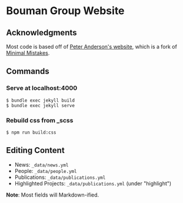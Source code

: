 # Bouman Group Website

## Acknowledgments
Most code is based off of [Peter Anderson's website](https://github.com/peteanderson80/peteanderson80.github.io),
which is a fork of [Minimal Mistakes](https://github.com/mmistakes/minimal-mistakes).

## Commands
### Serve at localhost:4000
```
$ bundle exec jekyll build
$ bundle exec jekyll serve
```

### Rebuild css from _scss
```
$ npm run build:css
```

## Editing Content
* News: `_data/news.yml`
* People: `_data/people.yml`
* Publications: `_data/publications.yml`
* Highlighted Projects: `_data/publications.yml` (under "highlight")

**Note**: Most fields will Markdown-ified.
